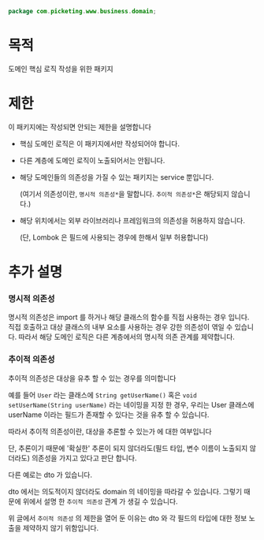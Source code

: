 ```java
package com.picketing.www.business.domain;
```

# 목적
도메인 핵심 로직 작성을 위한 패키지

# 제한
이 패키지에는 작성되면 안되는 제한을 설명합니다
* 핵심 도메인 로직은 이 패키지에서만 작성되어야 합니다.
* 다른 계층에 도메인 로직이 노출되어서는 안됩니다.
* 해당 도메인들의 의존성을 가질 수 있는 패키지는 service 뿐입니다.

  (여기서 의존성이란, `명시적 의존성*`을 말합니다. `추이적 의존성*`은 해당되지 않습니다.)

* 해당 위치에서는 외부 라이브러리나 프레임워크의 의존성을 허용하지 않습니다.

  (단, Lombok 은 필드에 사용되는 경우에 한해서 일부 허용합니다)

# 추가 설명
### 명시적 의존성
명시적 의존성은 import 를 하거나 해당 클래스의 함수를 직접 사용하는 경우 입니다.
직접 호출하고 대상 클래스의 내부 요소를 사용하는 경우 강한 의존성이 엮일 수 있습니다.
따라서 해당 도메인 로직은 다른 계층에서의 명시적 의존 관계를 제약합니다.

### 추이적 의존성
추이적 의존성은 대상을 유추 할 수 있는 경우를 의미합니다

예를 들어 `User` 라는 클래스에 `String getUserName()` 혹은 `void setUserName(String userName)` 라는 네이밍을 지정 한
경우, 우리는 User 클래스에 userName 이라는 필드가 존재할 수 있다는 것을 유추 할 수 있습니다.

따라서 추이적 의존성이란, 대상을 추론할 수 있는가 에 대한 여부입니다

단, 추론이기 때문에 '확실한' 추론이 되지 않더라도(필드 타입, 변수 이름이 노출되지 않더라도) 의존성을 가지고 있다고 판단
합니다.

다른 예로는 dto 가 있습니다.

dto 에서는 의도적이지 않더라도 domain 의 네이밍을 따라갈 수 있습니다. 그렇기 때문에 위에서 설명 한 `추이적 의존성` 관계
가 생길 수 있습니다.

위 글에서 `추이적 의존성` 의 제한을 열어 둔 이유는 dto 와 각 필드의 타입에 대한 정보 노출을 제약하지 않기 위함입니다.
